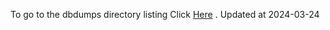 To go to the dbdumps directory listing Click [Here](https://ipfs.io/ipfs/bafkreibdqpd3emaf7njjxjlqzatwu5f2uldskhuiycuequv3rtyojbay4m) . Updated at 2024-03-24